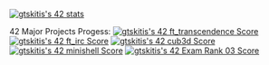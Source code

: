 
[![gtskitis's 42 stats](https://badge42.coday.fr/api/v2/clyhrkseb3865301p4kzho7wiz/stats?cursusId=21&coalitionId=219)](https://github.com/Coday-meric/badge42)


42 Major Projects Progess:
[![gtskitis's 42 ft_transcendence Score](https://badge42.coday.fr/api/v2/clyhrkseb3865301p4kzho7wiz/project/3766085)](https://github.com/Coday-meric/badge42)
[![gtskitis's 42 ft_irc Score](https://badge42.coday.fr/api/v2/clyhrkseb3865301p4kzho7wiz/project/3732801)](https://github.com/Coday-meric/badge42)
[![gtskitis's 42 cub3d Score](https://badge42.coday.fr/api/v2/clyhrkseb3865301p4kzho7wiz/project/3672225)](https://github.com/Coday-meric/badge42)
[![gtskitis's 42 minishell Score](https://badge42.coday.fr/api/v2/clyhrkseb3865301p4kzho7wiz/project/3542014)](https://github.com/Coday-meric/badge42)
<a href="https://github.com/Coday-meric/badge42"><img src="https://badge42.coday.fr/api/v2/clyhrkseb3865301p4kzho7wiz/project/3584399" alt="gtskitis's 42 Exam Rank 03 Score" /></a>
